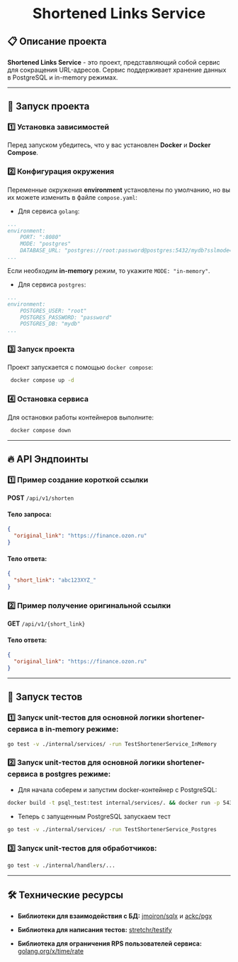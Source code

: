 <h3 align="center">
  <div align="center">
    <h1>Shortened Links Service </h1>
  </div>
  </a>
</h3>

## 📋 Описание проекта

**Shortened Links Service** - это проект, представляющий собой сервис для сокращения URL-адресов. Сервис поддерживает хранение данных в PostgreSQL и in-memory режимах.

---

## 🚀 Запуск проекта

### 1️⃣ Установка зависимостей

Перед запуском убедитесь, что у вас установлен **Docker** и **Docker Compose**.

### 2️⃣ Конфигурация окружения 

Переменные окружения **environment** установлены по умолчанию, но вы их можете изменить в файле `compose.yaml`:

- Для сервиса `golang`:
```yaml
...
environment:
    PORT: ":8080"   
    MODE: "postgres"
    DATABASE_URL: "postgres://root:password@postgres:5432/mydb?sslmode=disable"
...
```
Если необходим **in-memory** режим, то укажите `MODE: "in-memory"`.

- Для сервиса `postgres`:
```yaml
...
environment:
    POSTGRES_USER: "root"
    POSTGRES_PASSWORD: "password"
    POSTGRES_DB: "mydb"
...
```
### 3️⃣ Запуск проекта

Проект запускается с помощью `docker compose`:

```sh
 docker compose up -d
```

### 4️⃣ Остановка сервиса

Для остановки работы контейнеров выполните:

```sh
 docker compose down
```

---

## 🔥 API Эндпоинты

### 1️⃣ Пример создание короткой ссылки

**POST** `/api/v1/shorten`

#### **Тело запроса:**

```json
{
  "original_link": "https://finance.ozon.ru"
}
```

#### **Тело ответа:**

```json
{
  "short_link": "abc123XYZ_"
}
```

### 2️⃣ Пример получение оригинальной ссылки

**GET** `/api/v1/{short_link}`

#### **Тело ответа:**

```json
{
  "original_link": "https://finance.ozon.ru"
}
```

---

## 🧪 Запуск тестов

### 1️⃣ Запуск unit-тестов для основной логики shortener-сервиса в in-memory режиме:

```sh
go test -v ./internal/services/ -run TestShortenerService_InMemory
```

### 2️⃣ Запуск unit-тестов для основной логики shortener-сервиса в postgres режиме:

- Для начала соберем и запустим docker-контейнер с PostgreSQL:

```sh
docker build -t psql_test:test internal/services/. && docker run -p 5432:5432 -d psql_test:test
```

- Теперь с запущенным PostgreSQL запускаем тест

```sh
go test -v ./internal/services/ -run TestShortenerService_Postgres
```

### 3️⃣ Запуск unit-тестов для обработчиков: 
```sh
go test -v ./internal/handlers/...
```

---

## 🛠️ Технические ресурсы

- **Библиотеки для взаимодействия с БД:** [jmoiron/sqlx](https://github.com/jmoiron/sqlx) и [ackc/pgx](https://github.com/jackc/pgx)

- **Библиотека для написания тестов:** [stretchr/testify](https://github.com/stretchr/testify)

- **Библиотека для ограничения RPS пользователей сервиса:** [golang.org/x/time/rate](https://pkg.go.dev/golang.org/x/time@v0.10.0/rate#pkg-overview)
